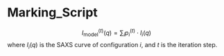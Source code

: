 

# Marking_Script

$$I_{\text{model}}^{(t)}(q) = \sum_i p_i^{(t)} \cdot I_i(q)$$
where $I_i(q)$ is the SAXS curve of configuration $i$, and $t$ is the iteration step.

